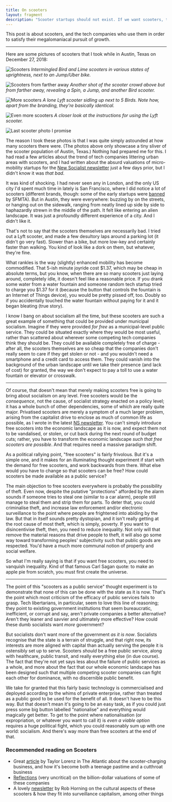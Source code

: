 ```yaml
---
title: On scooters
layout: fragment
description: "Scooter startups should not exist. If we want scooters, they should be a public service."
---
```


This post is about scooters, and the tech companies who use them in order to satisfy their megalomaniacal pursuit of growth.

***

Here are some pictures of scooters that I took while in Austin, Texas on December 27, 2018:

![Scooters](https://i.imgur.com/P3d3mZsl.jpg)
_Intermingled Bird and Lime scooters in various states of uprightness, next to an Jump/Uber bike._

![Scooters from farther away](https://i.imgur.com/qSJESYrl.jpg)
_Another shot of the scooter crowd above but from farther away, revealing a Spin, a Jump, and another Bird scooter._

![More scooters](https://i.imgur.com/Ap9E9zVl.jpg)
_A lone Lyft scooter sidling up next to 5 Birds. Note how, apart from the branding, they're basically identical._

![Even more scooters](https://i.imgur.com/WghhRdBl.jpg)
_A closer look at the instructions for using the Lyft scooter._

![Last scooter photo I promise](https://i.imgur.com/eQgdGTNl.jpg)

The reason I took these photos is that I was quite simply astounded at how many scooters there were. (The photos above only showcase a tiny sliver of the scooter population of Austin, Texas.) Nothing had prepared me for this. I had read a few articles about the trend of tech companies littering urban areas with scooters, and I had written about the absurd valuations of micro-mobility startups for the [New Socialist newsletter](/new-socialist-newsletter#december-23-2018) just a few days prior, but I didn't know it was _that bad_.

It was kind of shocking. I had never seen any in London, and the only US city I'd spent much time in lately is San Francisco, where I did notice a lot of scooters (different brands, though: some of the early startups were [banned](https://sf.curbed.com/2018/8/30/17801674/sfmta-scooter-permits-bird-spin-lime-escooter-sf) by SFMTA). But in Austin, they were everywhere: buzzing by on the streets, or hanging out on the sidewalk, ranging from neatly lined up side by side to haphazardly strewn in the middle of the path. It felt like entering an alien landscape. It was just a profoundly different experience of a city. And I didn't like it.

That's not to say that the scooters themselves are necessarily bad. I tried out a Lyft scooter, and made a few desultory laps around a parking lot (it didn't go very fast). Slower than a bike, but more low-key and certainly faster than walking. You kind of look like a dork on them, but whatever, they're fine.

What rankles is the way (slightly) enhanced mobility has become commodified. That 5-ish minute joyride cost $1.37, which may be cheap in absolute terms, but you know, when there are so many scooters just laying around, completely idle, it doesn't feel like a reasonable price. If you drank some water from a water fountain and someone random tech startup tried to charge you $1.37 for it (because the button that controls the fountain is an Internet of Things device), you would be pretty pissed off, too. Doubly so if you accidentally touched the water fountain without paying for it and it began bleating  (true story).

I know I bang on about socialism all the time, but these scooters are such a great example of something that could be provided under municipal socialism. Imagine if they were provided _for free_ as a municipal-level public service. They could be situated exactly where they would be most useful, rather than scattered about wherever some competing tech companies think they should be. They could be available completely free of charge - after all, the scooters themselves are so cheap that the companies don't really seem to care if they get stolen or not - and you wouldn't need a smartphone and a credit card to access them. They could vanish into the background of the urban landscape until we take their presence (and lack of cost) for granted, the way we don't expect to pay a toll to use a water fountain or elevator or crosswalk.

***

Of course, that doesn't mean that merely making scooters free is going to bring about socialism on any level. Free scooters would be the _consequence_, not the cause, of socialist strategy enacted on a policy level; it has a whole bunch of other dependencies, some of which are really quite major. Privatised scooters are merely a symptom of a much larger problem, arising from the capitalist drive to enclose as much of common life as possible, as I wrote in the latest [NS newsletter](/new-socialist-newsletter#december-23-2018). You can't simply introduce free scooters into the economic landscape as it is now, and expect them not to be vandalised, or stolen, or cut back during the next round of budget cuts; rather, you have to transform the economic landscape _such that free scooters are possible_. And that requires need a massive paradigm shift.

As a political rallying point, "free scooters" is fairly frivolous. But it's a simple one, and it makes for an illuminating thought experiment if start with the demand for free scooters, and work backwards from there. What else would you have to change so that scooters can be free? How could scooters be made available as a public service?

The main objection to free scooters everywhere is probably the possibility of theft. Even now, despite the putative "protections" afforded by the alarm sounds if someone tries to steal one (similar to a car alarm), people still manage to steal them and strip them for parts. To deter that, you could criminalise theft, and increase law enforcement and/or electronic surveillance to the point where people are frightened into abiding by the law. But that in itself sounds pretty dystopian, and it isn't really getting at the root cause of most theft, which is simply, poverty. If you want to disincentivise theft, then, you need to reduce inequality. Not only will that remove the material reasons that drive people to theft, it will also go some way toward transforming peoples' subjectivity such that public goods are respected. You'd have a much more communal notion of property and social welfare.

So what I'm really saying is that if you want free scooters, you need to vanquish inequality. Kind of that famous Carl Sagan quote: to make an apple pie from scratch, you must first create the universe.

***

The point of this "scooters as a public service" thought experiment is to demonstrate that none of this can be done with the state as it is now. That's the point which most criticism of the efficacy of public services fails to grasp. Tech libertarians, in particular, seem to love this line of reasoning; they point to existing government institutions that seem bureaucratic, inefficient, or corrupt and say, aren't private companies a better alternative? Aren't they leaner and savvier and ultimately more effective? How could these dumb socialists want _more_ government?

But socialists don't want more of the government _as it is now_. Socialists recognise that the state is a terrain of struggle, and that right now, its interests are more aligned with capital than actually serving the people it is ostensibly set up to serve. Scooters _should_ be a free public service, along with healthcare, public transit, and really everything else (in due course). The fact that they're not yet says less about the failure of public services as a whole, and more about the fact that our whole economic landscape has been designed such that multiple competing scooter companies can fight each other for dominance, with no discernible public benefit.

We take for granted that this fairly basic technology is commercialised and deployed according to the whims of private enterprise, rather than treated as a public good to be used for the benefit of all. It doesn't have to be this way. But that doesn't mean it's going to be an easy task, as if you could just press some big button labelled "nationalise" and everything would magically get better. To get to the point where nationalisation (or expropriation, or whatever you want to call it) is _even a viable option_ requires a huge political fight, which you could reasonably sum up with one world: socialism. And there's way more than free scooters at the end of that.

### Recommended reading on Scooters

* Great [article](https://www.theatlantic.com/technology/archive/2018/05/charging-electric-scooters-is-a-cutthroat-business/560747/) by Taylor Lorenz in The Atlantic about the scooter-charging business, and how it's become both a teenage pastime and a cutthroat business
* [Reflections](https://www.futureengine.org/articles/scooters-are-worth-10b) (very uncritical) on the billion-dollar valuations of some of these companies
* A lovely [newsletter](https://tinyletter.com/robhorning/letters/beacon-moved-under-moon-and-star) by Rob Horning on the cultural aspects of these scooters & how they fit into surveillance capitalism, among other things
